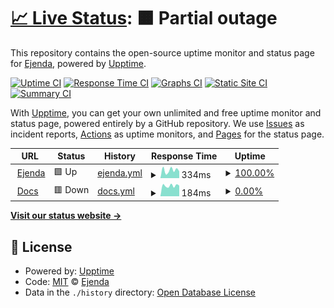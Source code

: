 # [📈 Live Status](https://uptime.ejenda.org): <!--live status--> **🟧 Partial outage**

This repository contains the open-source uptime monitor and status page for [Ejenda](https://uptime.ejenda.org), powered by [Upptime](https://github.com/upptime/upptime).

[![Uptime CI](https://github.com/ejenda/uptime/workflows/Uptime%20CI/badge.svg)](https://github.com/ejenda/uptime/actions?query=workflow%3A%22Uptime+CI%22)
[![Response Time CI](https://github.com/ejenda/uptime/workflows/Response%20Time%20CI/badge.svg)](https://github.com/ejenda/uptime/actions?query=workflow%3A%22Response+Time+CI%22)
[![Graphs CI](https://github.com/ejenda/uptime/workflows/Graphs%20CI/badge.svg)](https://github.com/ejenda/uptime/actions?query=workflow%3A%22Graphs+CI%22)
[![Static Site CI](https://github.com/ejenda/uptime/workflows/Static%20Site%20CI/badge.svg)](https://github.com/ejenda/uptime/actions?query=workflow%3A%22Static+Site+CI%22)
[![Summary CI](https://github.com/ejenda/uptime/workflows/Summary%20CI/badge.svg)](https://github.com/ejenda/uptime/actions?query=workflow%3A%22Summary+CI%22)

With [Upptime](https://upptime.js.org), you can get your own unlimited and free uptime monitor and status page, powered entirely by a GitHub repository. We use [Issues](https://github.com/ejenda/uptime/issues) as incident reports, [Actions](https://github.com/ejenda/uptime/actions) as uptime monitors, and [Pages](https://uptime.ejenda.org) for the status page.

<!--start: status pages-->
<!-- This summary is generated by Upptime (https://github.com/upptime/upptime) -->
<!-- Do not edit this manually, your changes will be overwritten -->
<!-- prettier-ignore -->
| URL | Status | History | Response Time | Uptime |
| --- | ------ | ------- | ------------- | ------ |
| <img alt="" src="https://icons.duckduckgo.com/ip3/ejenda.org.ico" height="13"> [Ejenda](https://ejenda.org) | 🟩 Up | [ejenda.yml](https://github.com/Ejenda/uptime/commits/HEAD/history/ejenda.yml) | <details><summary><img alt="Response time graph" src="./graphs/ejenda/response-time-week.png" height="20"> 334ms</summary><br><a href="https://uptime.ejenda.org/history/ejenda"><img alt="Response time 363" src="https://img.shields.io/endpoint?url=https%3A%2F%2Fraw.githubusercontent.com%2FEjenda%2Fuptime%2FHEAD%2Fapi%2Fejenda%2Fresponse-time.json"></a><br><a href="https://uptime.ejenda.org/history/ejenda"><img alt="24-hour response time 295" src="https://img.shields.io/endpoint?url=https%3A%2F%2Fraw.githubusercontent.com%2FEjenda%2Fuptime%2FHEAD%2Fapi%2Fejenda%2Fresponse-time-day.json"></a><br><a href="https://uptime.ejenda.org/history/ejenda"><img alt="7-day response time 334" src="https://img.shields.io/endpoint?url=https%3A%2F%2Fraw.githubusercontent.com%2FEjenda%2Fuptime%2FHEAD%2Fapi%2Fejenda%2Fresponse-time-week.json"></a><br><a href="https://uptime.ejenda.org/history/ejenda"><img alt="30-day response time 370" src="https://img.shields.io/endpoint?url=https%3A%2F%2Fraw.githubusercontent.com%2FEjenda%2Fuptime%2FHEAD%2Fapi%2Fejenda%2Fresponse-time-month.json"></a><br><a href="https://uptime.ejenda.org/history/ejenda"><img alt="1-year response time 365" src="https://img.shields.io/endpoint?url=https%3A%2F%2Fraw.githubusercontent.com%2FEjenda%2Fuptime%2FHEAD%2Fapi%2Fejenda%2Fresponse-time-year.json"></a></details> | <details><summary><a href="https://uptime.ejenda.org/history/ejenda">100.00%</a></summary><a href="https://uptime.ejenda.org/history/ejenda"><img alt="All-time uptime 98.02%" src="https://img.shields.io/endpoint?url=https%3A%2F%2Fraw.githubusercontent.com%2FEjenda%2Fuptime%2FHEAD%2Fapi%2Fejenda%2Fuptime.json"></a><br><a href="https://uptime.ejenda.org/history/ejenda"><img alt="24-hour uptime 100.00%" src="https://img.shields.io/endpoint?url=https%3A%2F%2Fraw.githubusercontent.com%2FEjenda%2Fuptime%2FHEAD%2Fapi%2Fejenda%2Fuptime-day.json"></a><br><a href="https://uptime.ejenda.org/history/ejenda"><img alt="7-day uptime 100.00%" src="https://img.shields.io/endpoint?url=https%3A%2F%2Fraw.githubusercontent.com%2FEjenda%2Fuptime%2FHEAD%2Fapi%2Fejenda%2Fuptime-week.json"></a><br><a href="https://uptime.ejenda.org/history/ejenda"><img alt="30-day uptime 100.00%" src="https://img.shields.io/endpoint?url=https%3A%2F%2Fraw.githubusercontent.com%2FEjenda%2Fuptime%2FHEAD%2Fapi%2Fejenda%2Fuptime-month.json"></a><br><a href="https://uptime.ejenda.org/history/ejenda"><img alt="1-year uptime 100.00%" src="https://img.shields.io/endpoint?url=https%3A%2F%2Fraw.githubusercontent.com%2FEjenda%2Fuptime%2FHEAD%2Fapi%2Fejenda%2Fuptime-year.json"></a></details>
| <img alt="" src="https://icons.duckduckgo.com/ip3/docs.ejenda.org.ico" height="13"> [Docs](https://docs.ejenda.org) | 🟥 Down | [docs.yml](https://github.com/Ejenda/uptime/commits/HEAD/history/docs.yml) | <details><summary><img alt="Response time graph" src="./graphs/docs/response-time-week.png" height="20"> 184ms</summary><br><a href="https://uptime.ejenda.org/history/docs"><img alt="Response time 211" src="https://img.shields.io/endpoint?url=https%3A%2F%2Fraw.githubusercontent.com%2FEjenda%2Fuptime%2FHEAD%2Fapi%2Fdocs%2Fresponse-time.json"></a><br><a href="https://uptime.ejenda.org/history/docs"><img alt="24-hour response time 67" src="https://img.shields.io/endpoint?url=https%3A%2F%2Fraw.githubusercontent.com%2FEjenda%2Fuptime%2FHEAD%2Fapi%2Fdocs%2Fresponse-time-day.json"></a><br><a href="https://uptime.ejenda.org/history/docs"><img alt="7-day response time 184" src="https://img.shields.io/endpoint?url=https%3A%2F%2Fraw.githubusercontent.com%2FEjenda%2Fuptime%2FHEAD%2Fapi%2Fdocs%2Fresponse-time-week.json"></a><br><a href="https://uptime.ejenda.org/history/docs"><img alt="30-day response time 356" src="https://img.shields.io/endpoint?url=https%3A%2F%2Fraw.githubusercontent.com%2FEjenda%2Fuptime%2FHEAD%2Fapi%2Fdocs%2Fresponse-time-month.json"></a><br><a href="https://uptime.ejenda.org/history/docs"><img alt="1-year response time 217" src="https://img.shields.io/endpoint?url=https%3A%2F%2Fraw.githubusercontent.com%2FEjenda%2Fuptime%2FHEAD%2Fapi%2Fdocs%2Fresponse-time-year.json"></a></details> | <details><summary><a href="https://uptime.ejenda.org/history/docs">0.00%</a></summary><a href="https://uptime.ejenda.org/history/docs"><img alt="All-time uptime 0.00%" src="https://img.shields.io/endpoint?url=https%3A%2F%2Fraw.githubusercontent.com%2FEjenda%2Fuptime%2FHEAD%2Fapi%2Fdocs%2Fuptime.json"></a><br><a href="https://uptime.ejenda.org/history/docs"><img alt="24-hour uptime 0.00%" src="https://img.shields.io/endpoint?url=https%3A%2F%2Fraw.githubusercontent.com%2FEjenda%2Fuptime%2FHEAD%2Fapi%2Fdocs%2Fuptime-day.json"></a><br><a href="https://uptime.ejenda.org/history/docs"><img alt="7-day uptime 0.00%" src="https://img.shields.io/endpoint?url=https%3A%2F%2Fraw.githubusercontent.com%2FEjenda%2Fuptime%2FHEAD%2Fapi%2Fdocs%2Fuptime-week.json"></a><br><a href="https://uptime.ejenda.org/history/docs"><img alt="30-day uptime 0.00%" src="https://img.shields.io/endpoint?url=https%3A%2F%2Fraw.githubusercontent.com%2FEjenda%2Fuptime%2FHEAD%2Fapi%2Fdocs%2Fuptime-month.json"></a><br><a href="https://uptime.ejenda.org/history/docs"><img alt="1-year uptime 0.00%" src="https://img.shields.io/endpoint?url=https%3A%2F%2Fraw.githubusercontent.com%2FEjenda%2Fuptime%2FHEAD%2Fapi%2Fdocs%2Fuptime-year.json"></a></details>

<!--end: status pages-->

[**Visit our status website →**](https://uptime.ejenda.org)

## 📄 License

- Powered by: [Upptime](https://github.com/upptime/upptime)
- Code: [MIT](./LICENSE) © [Ejenda](https://uptime.ejenda.org)
- Data in the `./history` directory: [Open Database License](https://opendatacommons.org/licenses/odbl/1-0/)
